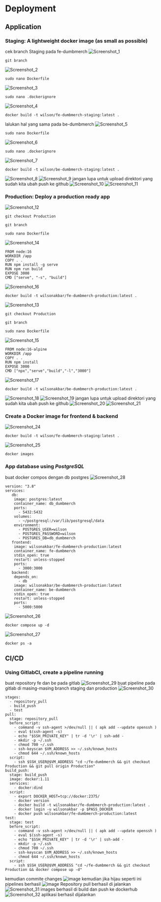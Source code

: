 # Deployment
## Application
### Staging: A lightweight docker image (as small as possible)
cek branch Staging pada fe-dumbmerch
![Screenshot_1](https://github.com/wilsonakbar/Final-Task-Dumbways-WilsonAkbar/assets/132327628/cdc23162-2488-4dd9-96a8-9a4e3a2a0dbe)
```
git branch
```
![Screenshot_2](https://github.com/wilsonakbar/Final-Task-Dumbways-WilsonAkbar/assets/132327628/dbc1dde9-ddb9-417b-a1e5-8e91ee12c530)
```
sudo nano Dockerfile
```
![Screenshot_3](https://github.com/wilsonakbar/Final-Task-Dumbways-WilsonAkbar/assets/132327628/cc821969-72ad-4d9e-8ecf-6bceddc6627b)
```
sudo nano .dockerignore
```
![Screenshot_4](https://github.com/wilsonakbar/Final-Task-Dumbways-WilsonAkbar/assets/132327628/08083c60-165e-465c-848d-828efef41c91)
```
docker build -t wilson/fe-dumbmerch-staging:latest .
```
lalukan hal yang sama pada be-dumbmerch
![Screenshot_5](https://github.com/wilsonakbar/Final-Task-Dumbways-WilsonAkbar/assets/132327628/3080c6d8-6855-4538-878b-1ed5853a99fa)
```
sudo nano Dockerfile
```
![Screenshot_6](https://github.com/wilsonakbar/Final-Task-Dumbways-WilsonAkbar/assets/132327628/a1565d73-693f-41e5-a2fb-f01c97f33bfe)
```
sudo nano .dockerignore
```
![Screenshot_7](https://github.com/wilsonakbar/Final-Task-Dumbways-WilsonAkbar/assets/132327628/f2b4319d-4207-4c66-a064-07c50c079ca5)
```
docker build -t wilson/be-dumbmerch-staging:latest .
```
![Screenshot_8](https://github.com/wilsonakbar/Final-Task-Dumbways-WilsonAkbar/assets/132327628/eb941996-cc1a-4c74-95f4-58d4cfd8fe71)
![Screenshot_9](https://github.com/wilsonakbar/Final-Task-Dumbways-WilsonAkbar/assets/132327628/8569bc78-0b56-4872-aed5-fbaa07315d43)
jangan lupa untuk upload direktori yang sudah kita ubah push ke github
![Screenshot_10](https://github.com/wilsonakbar/Final-Task-Dumbways-WilsonAkbar/assets/132327628/fe872e95-5af9-4dd6-99bf-401705653005)
![Screenshot_11](https://github.com/wilsonakbar/Final-Task-Dumbways-WilsonAkbar/assets/132327628/035bc67c-981f-4558-bd34-bba7f2c84cec)
### Production: Deploy a production ready app
![Screenshot_12](https://github.com/wilsonakbar/Final-Task-Dumbways-WilsonAkbar/assets/132327628/d8739a8f-18e2-4824-bf46-a5a4e778e46d)
```
git checkout Production
```
```
git branch
```
```
sudo nano Dockerfile
```
![Screenshot_14](https://github.com/wilsonakbar/Final-Task-Dumbways-WilsonAkbar/assets/132327628/b004c9cf-2860-420a-a0cb-19b989052547)
```
FROM node:16
WORKDIR /app
COPY . .
RUN npm install -g serve
RUN npm run build
EXPOSE 3000
CMD ["serve", "-s", "build"]
```
![Screenshot_16](https://github.com/wilsonakbar/Final-Task-Dumbways-WilsonAkbar/assets/132327628/2a587a0d-8a86-4a6e-966f-f11003b1bcbe)
```
docker build -t wilsonakbar/fe-dumbmerch-production:latest .
```
![Screenshot_13](https://github.com/wilsonakbar/Final-Task-Dumbways-WilsonAkbar/assets/132327628/70b0b975-1b1b-4b11-9ae6-3bc800ee0b72)
```
git checkout Production
```
```
git branch
```
```
sudo nano Dockerfile
```
![Screenshot_15](https://github.com/wilsonakbar/Final-Task-Dumbways-WilsonAkbar/assets/132327628/294ae39d-ec3a-465a-9256-af709d3767fc)
```
FROM node:16-alpine
WORKDIR /app
COPY . .
RUN npm install
EXPOSE 3000
CMD ["npx","serve","build","-l","3000"]
```
![Screenshot_17](https://github.com/wilsonakbar/Final-Task-Dumbways-WilsonAkbar/assets/132327628/071fed80-2508-43eb-9ae4-f7e6f0859def)
```
docker build -t wilsonakbar/be-dumbmerch-production:latest .
```
![Screenshot_18](https://github.com/wilsonakbar/Final-Task-Dumbways-WilsonAkbar/assets/132327628/edc6bd1d-4a34-4fce-9882-51c10df0fd1a)
![Screenshot_19](https://github.com/wilsonakbar/Final-Task-Dumbways-WilsonAkbar/assets/132327628/5e6d71a2-e6f1-4538-8d60-0012c1441313)
jangan lupa untuk upload direktori yang sudah kita ubah push ke github
![Screenshot_20](https://github.com/wilsonakbar/Final-Task-Dumbways-WilsonAkbar/assets/132327628/d9dbedd4-18ab-4e39-a0b1-4eb9a0ba8af9)
![Screenshot_21](https://github.com/wilsonakbar/Final-Task-Dumbways-WilsonAkbar/assets/132327628/1fa574d6-95b6-4d86-b894-5c95a8c160e3)
### Create a Docker image for frontend & backend
![Screenshot_24](https://github.com/wilsonakbar/Final-Task-Dumbways-WilsonAkbar/assets/132327628/70c1a7ca-aba9-4dc0-b391-2a27a14a9fae)
```
docker build -t wilson/fe-dumbmerch-staging:latest .
```
![Screenshot_25](https://github.com/wilsonakbar/Final-Task-Dumbways-WilsonAkbar/assets/132327628/f408954b-5871-4f3d-96d1-6de6a7e0bb7c)
```
docker images
```
### App database using *PostgreSQL*
buat docker compos dengan db postgres
![Screenshot_28](https://github.com/wilsonakbar/Final-Task-Dumbways-WilsonAkbar/assets/132327628/066137e6-72e4-4b9f-bac7-f679e6ccf447)
```
version: "3.8"
services:
   db:
    image: postgres:latest
    container_name: db_dumbmerch
    ports:
      - 5432:5432
    volumes:
      - ~/postgresql:/var/lib/postgresql/data
    environment:
      - POSTGRES_USER=wilson
      - POSTGRES_PASSWORD=wilson
      - POSTGRES_DB=db_dumbmerch
   frontend:
    image: wilsonakbar/fe-dumbmerch-production:latest
    container_name: fe-dumbmerch
    stdin_open: true
    restart: unless-stopped
    ports:
      - 3000:3000
   backend:
    depends_on:
      - db
    image: wilsonakbar/be-dumbmerch-production:latest
    container_name: be-dumbmerch
    stdin_open: true
    restart: unless-stopped
    ports:
      - 5000:5000
```
![Screenshot_26](https://github.com/wilsonakbar/Final-Task-Dumbways-WilsonAkbar/assets/132327628/e72c56e5-cdd5-42a1-ac39-b54c79f42f78)
```
docker compose up -d
```
![Screenshot_27](https://github.com/wilsonakbar/Final-Task-Dumbways-WilsonAkbar/assets/132327628/532037c8-0d64-4a0c-a112-7e4e167202f0)
```
docker ps -a
```
## CI/CD
### Using GitlabCI, create a pipeline running
buat repository fe dan be pada gitlab
![Screenshot_29](https://github.com/wilsonakbar/Final-Task-Dumbways-WilsonAkbar/assets/132327628/1989bbef-9214-4706-8fcb-070cee151fcf)
buat pipeline pada gitlab di masing-masing branch staging dan production
![Screenshot_30](https://github.com/wilsonakbar/Final-Task-Dumbways-WilsonAkbar/assets/132327628/3d556b5f-2aab-4bb7-a975-f98af20cc38e)

```
stages:
  - repository_pull
  - build_push
  - test
pull:
  stage: repository_pull
  before_script:
    - command -v ssh-agent >/dev/null || ( apk add --update openssh )
    - eval $(ssh-agent -s)
    - echo "$SSH_PRIVATE_KEY" | tr -d '\r' | ssh-add -
    - mkdir -p ~/.ssh
    - chmod 700 ~/.ssh
    - ssh-keyscan $VM_ADDRESS >> ~/.ssh/known_hosts
    - chmod 644 ~/.ssh/known_hosts
  script:
    - ssh $SSH_USER@$VM_ADDRESS "cd ~/fe-dumbmerch && git checkout Production && git pull origin Production"
build_push:
  stage: build_push
  image: docker:1.11
  services:
    - docker:dind
  script:
    - export DOCKER_HOST=tcp://docker:2375/
    - docker version
    - docker build -t wilsonakbar/fe-dumbmerch-production:latest .
    - docker login -u wilsonakbar -p $PASS_DOCKER
    - docker push wilsonakbar/fe-dumbmerch-production:latest
test:
  stage: test
  before_script:
    - command -v ssh-agent >/dev/null || ( apk add --update openssh )
    - eval $(ssh-agent -s)
    - echo "$SSH_PRIVATE_KEY" | tr -d '\r' | ssh-add -
    - mkdir -p ~/.ssh
    - chmod 700 ~/.ssh
    - ssh-keyscan $VM_ADDRESS >> ~/.ssh/known_hosts
    - chmod 644 ~/.ssh/known_hosts
  script:
    - ssh $SSH_USER@$VM_ADDRESS "cd ~/fe-dumbmerch && git checkout Production && docker compose up -d"
```
kemudian commite changes
![image](https://github.com/wilsonakbar/Final-Task-Dumbways-WilsonAkbar/assets/132327628/3faa1417-f574-4968-9b3d-6af14a9776a8)
kemudian jika hijau seperti ini pipelines berhasil
![image](https://github.com/wilsonakbar/Final-Task-Dumbways-WilsonAkbar/assets/132327628/8f075eee-8f30-4e6a-bafb-26d64015a081)
Repository pull berhasil di jalankan
![Screenshot_31](https://github.com/wilsonakbar/Final-Task-Dumbways-WilsonAkbar/assets/132327628/a2f50f78-dd3f-4b83-99ec-7d5dec3c444f)
images berhasil di build dan push ke dockerhub
![Screenshot_32](https://github.com/wilsonakbar/Final-Task-Dumbways-WilsonAkbar/assets/132327628/f185e875-f444-4764-8f8f-912407cd92ba)
aplikasi berhasil dijalankan
